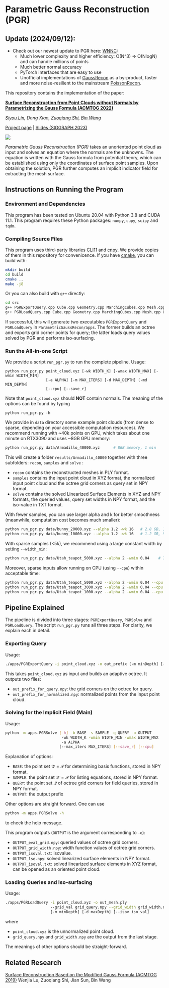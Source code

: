 # Parametric Gauss Reconstruction (PGR)

## Update (2024/09/12): 

- Check out our newest update to PGR here: [WNNC](https://github.com/jsnln/WNNC):
  - Much lower complexity and higher efficiency: O(N^3) => O(NlogN) and can handle millions of points
  - Much better normal accuracy
  - PyTorch interfaces that are easy to use
  - Unofficial implementations of [GaussRecon](https://dl.acm.org/doi/10.1145/3233984) as a by-product, faster and more noise-resilient to the mainstream [PoissonRecon](https://github.com/mkazhdan/PoissonRecon).


This repository contains the implementation of the paper:

[**Surface Reconstruction from Point Clouds without Normals by Parametrizing the Gauss Formula (ACMTOG 2022)**](https://dl.acm.org/doi/10.1145/3554730)

*[Siyou Lin](https://jsnln.github.io/), Dong Xiao, [Zuoqiang Shi](https://shizqi.github.io/), [Bin Wang](https://binwangthss.github.io/)*

[Project page](https://jsnln.github.io/tog2022_pgr/index.html) | [Slides (SIGGRAPH 2023)](https://jsnln.github.io/tog2022_pgr/assets/pgr-pre.pdf)

![](assets/pgr_teaser.png)

*Parametric Gauss Reconstruction (PGR)* takes an unoriented point cloud as input and solves an equation where the normals are the unknowns. The equation is written with the Gauss formula from potential theory, which can be established using only the coordinates of surface point samples. Upon obtaining the solution, PGR further computes an implicit indicator field for extracting the mesh surface.   

## Instructions on Running the Program

### Environment and Dependencies

This program has been tested on Ubuntu 20.04 with Python 3.8 and CUDA 11.1.  This program requires these Python packages: `numpy`, `cupy`, `scipy` and `tqdm`.

### Compiling Source Files

This program uses third-party libraries [CLI11](https://github.com/CLIUtils/CLI11) and [cnpy](https://github.com/rogersce/cnpy). We provide copies of them in this repository for convenicence. If you have [cmake](https://cmake.org/), you can build with:

```bash
mkdir build
cd build
cmake ..
make -j8
```

Or you can also build with `g++` directly:

```bash
cd src
g++ PGRExportQuery.cpp Cube.cpp Geometry.cpp MarchingCubes.cpp Mesh.cpp Octnode.cpp Octree.cpp ply.cpp plyfile.cpp cnpy/cnpy.cpp -ICLI11 -o ../apps/PGRExportQuery -lz -O2
g++ PGRLoadQuery.cpp Cube.cpp Geometry.cpp MarchingCubes.cpp Mesh.cpp Octnode.cpp Octree.cpp ply.cpp plyfile.cpp cnpy/cnpy.cpp -ICLI11 -o ../apps/PGRLoadQuery -lz -O2
```

If successful, this will generate two executables `PGRExportQuery` and `PGRLoadQuery` in `ParametricGaussRecon/apps`. The former builds an octree and exports grid corner points for query; the latter loads query values solved by PGR and performs iso-surfacing.

### Run the All-in-one Script

We provide a script `run_pgr.py` to run the complete pipeline. Usage:

```
python run_pgr.py point_cloud.xyz [-wk WIDTH_K] [-wmax WIDTH_MAX] [-wmin WIDTH_MIN]
                  [-a ALPHA] [-m MAX_ITERS] [-d MAX_DEPTH] [-md MIN_DEPTH]
                  [--cpu] [--save_r]
```

Note that `point_cloud.xyz` should __NOT__ contain normals. The meaning of the options can be found by typing

````
python run_pgr.py -h
````

We provide in `data` directory some example point clouds (from dense to sparse, depending on your accessible computation resources). We recommend running with ~40k points on GPU, which takes about one minute on RTX3090 and uses ~8GB GPU memory:

```bash
python run_pgr.py data/Armadillo_40000.xyz		# 8GB memory, 1 min
```

This will create a folder `results/Armadillo_40000` together with three subfolders: `recon`, `samples` and `solve` :

- `recon` contains the reconstructed meshes in PLY format.
- `samples` contains the input point cloud in XYZ format, the normalized input point cloud and the octree grid corners as query set in NPY format.
- `solve` contains the solved Linearized Surface Elements in XYZ and NPY formats, the queried values, query set widths in NPY format, and the iso-value in TXT format.

With fewer samples, you can use larger alpha and k for better smoothness (meanwhile, computation cost becomes much smaller):

```bash
python run_pgr.py data/bunny_20000.xyz --alpha 1.2 -wk 16	# 2.8 GB, 12 sec
python run_pgr.py data/bunny_10000.xyz --alpha 1.2 -wk 16	# 1.2 GB, 5 sec
```

With sparse samples (<5k), we recommend using a large constant width by setting `--width_min`:

```bash
python run_pgr.py data/Utah_teapot_5000.xyz --alpha 2 -wmin 0.04	# 700 MB, 1.7 sec
```

Moreover, sparse inputs allow running on CPU (using `--cpu`) within acceptable time:

```bash
python run_pgr.py data/Utah_teapot_5000.xyz --alpha 2 -wmin 0.04 --cpu	# 67 sec
python run_pgr.py data/Utah_teapot_3000.xyz --alpha 2 -wmin 0.04 --cpu	# 19 sec
python run_pgr.py data/Utah_teapot_1000.xyz --alpha 2 -wmin 0.04 --cpu	# 1.6 sec
```



## Pipeline Explained

The pipeline is divided into three stages: `PGRExportQuery`, `PGRSolve` and `PGRLoadQuery`. The script `run_pgr.py` runs all three steps. For clarity, we explain each in detail. 

### Exporting Query

Usage:

```bash
./apps/PGRExportQuery -i point_cloud.xyz -o out_prefix [-m minDepth] [-d maxDepth]
```

This takes `point_cloud.xyz` as input and builds an adaptive octree. It outputs two files:

- `out_prefix_for_query.npy`: the grid corners on the octree for query.
- `out_prefix_for_normalized.npy`: normalized points from the input point cloud.

### Solving for the Implicit Field (Main)

Usage:

```bash
python -m apps.PGRSolve [-h] -b BASE -s SAMPLE -q QUERY -o OUTPUT
						 -wk WIDTH_K -wmin WIDTH_MIN -wmax WIDTH_MAX
						 -a ALPHA
						[--max_iters MAX_ITERS] [--save_r] [--cpu]
```

Explanation of options:

- `BASE`: the point set $\mathcal{Y}=\mathcal{P}$ for determining basis functions, stored in NPY format.
- `SAMPLE`: the point set $\mathcal{X}=\mathcal{P}$ for listing equations, stored in NPY format.
- `QUERY`: the point set $\mathcal{Q}$ of octree grid corners for field queries, stored in NPY format.
- `OUTPUT`: the output prefix

Other options are straight forward. One can use

```bash
python -m apps.PGRSolve -h
```

to check the help message.

This program outputs (`OUTPUT` is the argument corresponding to `-o`):

- `OUTPUT_eval_grid.npy`: queried values of octree grid corners.
- `OUTPUT_grid_width.npy`: width function values of octree grid corners.
- `OUTPUT_isoval.txt`: isovalue.
- `OUTPUT_lse.npy`: solved linearized surface elements in NPY format.
- `OUTPUT_isoval.txt`: solved linearized surface elements in XYZ format, can be opened as an oriented point cloud.

### Loading Queries and Iso-surfacing

Usage:

```bash
./apps/PGRLoadQuery -i point_cloud.xyz -o out_mesh.ply
					--grid_val grid_query.npy --grid_width grid_width.npy
					[-m minDepth] [-d maxDepth] [--isov iso_val]
```

where

- `point_cloud.xyz` is the unnormalized point cloud.
- `grid_query.npy` and `grid_width.npy` are the output from the last stage.

The meanings of other options should be straight-forward.

## Related Research

[Surface Reconstruction Based on the Modified Gauss Formula  (ACMTOG 2019)](https://doi.org/10.1145/3233984)
Wenjia Lu, Zuoqiang Shi, Jian Sun,  Bin Wang

